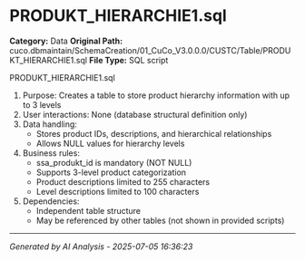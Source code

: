 # PRODUKT_HIERARCHIE1.sql

**Category:** Data
**Original Path:** cuco.dbmaintain/SchemaCreation/01_CuCo_V3.0.0.0/CUSTC/Table/PRODUKT_HIERARCHIE1.sql
**File Type:** SQL script

PRODUKT_HIERARCHIE1.sql
1. Purpose: Creates a table to store product hierarchy information with up to 3 levels
2. User interactions: None (database structural definition only)
3. Data handling:
   - Stores product IDs, descriptions, and hierarchical relationships
   - Allows NULL values for hierarchy levels
4. Business rules:
   - ssa_produkt_id is mandatory (NOT NULL)
   - Supports 3-level product categorization
   - Product descriptions limited to 255 characters
   - Level descriptions limited to 100 characters
5. Dependencies:
   - Independent table structure
   - May be referenced by other tables (not shown in provided scripts)

---
*Generated by AI Analysis - 2025-07-05 16:36:23*
